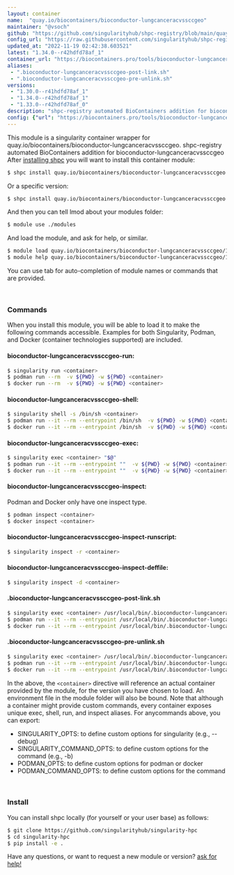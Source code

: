 ```yaml
---
layout: container
name:  "quay.io/biocontainers/bioconductor-lungcanceracvssccgeo"
maintainer: "@vsoch"
github: "https://github.com/singularityhub/shpc-registry/blob/main/quay.io/biocontainers/bioconductor-lungcanceracvssccgeo/container.yaml"
config_url: "https://raw.githubusercontent.com/singularityhub/shpc-registry/main/quay.io/biocontainers/bioconductor-lungcanceracvssccgeo/container.yaml"
updated_at: "2022-11-19 02:42:38.603521"
latest: "1.34.0--r42hdfd78af_1"
container_url: "https://biocontainers.pro/tools/bioconductor-lungcanceracvssccgeo"
aliases:
 - ".bioconductor-lungcanceracvssccgeo-post-link.sh"
 - ".bioconductor-lungcanceracvssccgeo-pre-unlink.sh"
versions:
 - "1.30.0--r41hdfd78af_1"
 - "1.34.0--r42hdfd78af_1"
 - "1.33.0--r42hdfd78af_0"
description: "shpc-registry automated BioContainers addition for bioconductor-lungcanceracvssccgeo"
config: {"url": "https://biocontainers.pro/tools/bioconductor-lungcanceracvssccgeo", "maintainer": "@vsoch", "description": "shpc-registry automated BioContainers addition for bioconductor-lungcanceracvssccgeo", "latest": {"1.34.0--r42hdfd78af_1": "sha256:bcb752a41e6f3539d6ddfb87dd96f72b55391d74ca595c00a614c6a0524e27b6"}, "tags": {"1.30.0--r41hdfd78af_1": "sha256:a85961ba83366da8f9889e4b3817fa615b556d7b8dd4b1fdf9888594c00d2d2c", "1.34.0--r42hdfd78af_1": "sha256:bcb752a41e6f3539d6ddfb87dd96f72b55391d74ca595c00a614c6a0524e27b6", "1.33.0--r42hdfd78af_0": "sha256:454c20900dc158b8d96ed1bd07575df0bbccff6d76c4adf41a69eb425988a825"}, "docker": "quay.io/biocontainers/bioconductor-lungcanceracvssccgeo", "aliases": {".bioconductor-lungcanceracvssccgeo-post-link.sh": "/usr/local/bin/.bioconductor-lungcanceracvssccgeo-post-link.sh", ".bioconductor-lungcanceracvssccgeo-pre-unlink.sh": "/usr/local/bin/.bioconductor-lungcanceracvssccgeo-pre-unlink.sh"}}
---
```


This module is a singularity container wrapper for quay.io/biocontainers/bioconductor-lungcanceracvssccgeo.
shpc-registry automated BioContainers addition for bioconductor-lungcanceracvssccgeo
After [installing shpc](#install) you will want to install this container module:


```bash
$ shpc install quay.io/biocontainers/bioconductor-lungcanceracvssccgeo
```

Or a specific version:

```bash
$ shpc install quay.io/biocontainers/bioconductor-lungcanceracvssccgeo:1.34.0--r42hdfd78af_1
```

And then you can tell lmod about your modules folder:

```bash
$ module use ./modules
```

And load the module, and ask for help, or similar.

```bash
$ module load quay.io/biocontainers/bioconductor-lungcanceracvssccgeo/1.34.0--r42hdfd78af_1
$ module help quay.io/biocontainers/bioconductor-lungcanceracvssccgeo/1.34.0--r42hdfd78af_1
```

You can use tab for auto-completion of module names or commands that are provided.

<br>

### Commands

When you install this module, you will be able to load it to make the following commands accessible.
Examples for both Singularity, Podman, and Docker (container technologies supported) are included.

#### bioconductor-lungcanceracvssccgeo-run:

```bash
$ singularity run <container>
$ podman run --rm  -v ${PWD} -w ${PWD} <container>
$ docker run --rm  -v ${PWD} -w ${PWD} <container>
```

#### bioconductor-lungcanceracvssccgeo-shell:

```bash
$ singularity shell -s /bin/sh <container>
$ podman run --it --rm --entrypoint /bin/sh  -v ${PWD} -w ${PWD} <container>
$ docker run --it --rm --entrypoint /bin/sh  -v ${PWD} -w ${PWD} <container>
```

#### bioconductor-lungcanceracvssccgeo-exec:

```bash
$ singularity exec <container> "$@"
$ podman run --it --rm --entrypoint ""  -v ${PWD} -w ${PWD} <container> "$@"
$ docker run --it --rm --entrypoint ""  -v ${PWD} -w ${PWD} <container> "$@"
```

#### bioconductor-lungcanceracvssccgeo-inspect:

Podman and Docker only have one inspect type.

```bash
$ podman inspect <container>
$ docker inspect <container>
```

#### bioconductor-lungcanceracvssccgeo-inspect-runscript:

```bash
$ singularity inspect -r <container>
```

#### bioconductor-lungcanceracvssccgeo-inspect-deffile:

```bash
$ singularity inspect -d <container>
```


#### .bioconductor-lungcanceracvssccgeo-post-link.sh

```bash
$ singularity exec <container> /usr/local/bin/.bioconductor-lungcanceracvssccgeo-post-link.sh
$ podman run --it --rm --entrypoint /usr/local/bin/.bioconductor-lungcanceracvssccgeo-post-link.sh   -v ${PWD} -w ${PWD} <container> -c " $@"
$ docker run --it --rm --entrypoint /usr/local/bin/.bioconductor-lungcanceracvssccgeo-post-link.sh   -v ${PWD} -w ${PWD} <container> -c " $@"
```


#### .bioconductor-lungcanceracvssccgeo-pre-unlink.sh

```bash
$ singularity exec <container> /usr/local/bin/.bioconductor-lungcanceracvssccgeo-pre-unlink.sh
$ podman run --it --rm --entrypoint /usr/local/bin/.bioconductor-lungcanceracvssccgeo-pre-unlink.sh   -v ${PWD} -w ${PWD} <container> -c " $@"
$ docker run --it --rm --entrypoint /usr/local/bin/.bioconductor-lungcanceracvssccgeo-pre-unlink.sh   -v ${PWD} -w ${PWD} <container> -c " $@"
```



In the above, the `<container>` directive will reference an actual container provided
by the module, for the version you have chosen to load. An environment file in the
module folder will also be bound. Note that although a container
might provide custom commands, every container exposes unique exec, shell, run, and
inspect aliases. For anycommands above, you can export:

 - SINGULARITY_OPTS: to define custom options for singularity (e.g., --debug)
 - SINGULARITY_COMMAND_OPTS: to define custom options for the command (e.g., -b)
 - PODMAN_OPTS: to define custom options for podman or docker
 - PODMAN_COMMAND_OPTS: to define custom options for the command

<br>

### Install

You can install shpc locally (for yourself or your user base) as follows:

```bash
$ git clone https://github.com/singularityhub/singularity-hpc
$ cd singularity-hpc
$ pip install -e .
```

Have any questions, or want to request a new module or version? [ask for help!](https://github.com/singularityhub/singularity-hpc/issues)